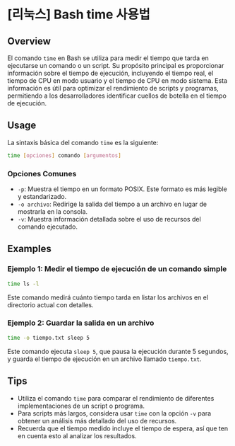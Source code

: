 # [리눅스] Bash time 사용법

## Overview
El comando `time` en Bash se utiliza para medir el tiempo que tarda en ejecutarse un comando o un script. Su propósito principal es proporcionar información sobre el tiempo de ejecución, incluyendo el tiempo real, el tiempo de CPU en modo usuario y el tiempo de CPU en modo sistema. Esta información es útil para optimizar el rendimiento de scripts y programas, permitiendo a los desarrolladores identificar cuellos de botella en el tiempo de ejecución.

## Usage
La sintaxis básica del comando `time` es la siguiente:

```bash
time [opciones] comando [argumentos]
```

### Opciones Comunes
- `-p`: Muestra el tiempo en un formato POSIX. Este formato es más legible y estandarizado.
- `-o archivo`: Redirige la salida del tiempo a un archivo en lugar de mostrarla en la consola.
- `-v`: Muestra información detallada sobre el uso de recursos del comando ejecutado.

## Examples
### Ejemplo 1: Medir el tiempo de ejecución de un comando simple
```bash
time ls -l
```
Este comando medirá cuánto tiempo tarda en listar los archivos en el directorio actual con detalles.

### Ejemplo 2: Guardar la salida en un archivo
```bash
time -o tiempo.txt sleep 5
```
Este comando ejecuta `sleep 5`, que pausa la ejecución durante 5 segundos, y guarda el tiempo de ejecución en un archivo llamado `tiempo.txt`.

## Tips
- Utiliza el comando `time` para comparar el rendimiento de diferentes implementaciones de un script o programa.
- Para scripts más largos, considera usar `time` con la opción `-v` para obtener un análisis más detallado del uso de recursos.
- Recuerda que el tiempo medido incluye el tiempo de espera, así que ten en cuenta esto al analizar los resultados.